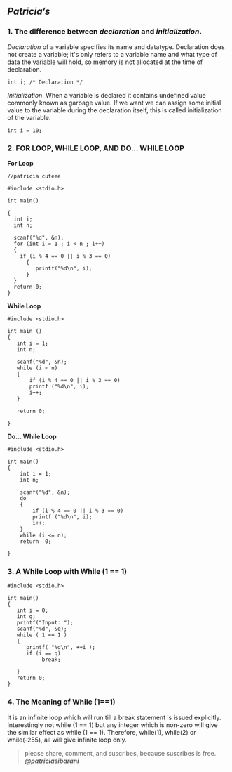 ## *Patricia’s*

### 1. The difference between **_declaration_** and **_initialization_**.
  _Declaration_ of a variable specifies its name and datatype. Declaration does not create a variable; it's only refers to a variable name and what type of data the variable will hold, so memory is not allocated at the time of declaration.
  
  `int i; /* Declaration */`
  
  _Initialization_. When a variable is declared it contains undefined value commonly known as garbage value. If we want we can assign some initial value to the variable during the declaration itself, this is called initialization of the variable.
  
  `int i = 10;`
  

### 2. FOR LOOP, WHILE LOOP, AND DO... WHILE LOOP

 **For Loop**
 
  ```
  //patricia cuteee
  
  #include <stdio.h>
  
  int main()

{
    int i;
    int n;
    
    scanf("%d", &n);
    for (int i = 1 ; i < n ; i++)
    {
      if (i % 4 == 0 || i % 3 == 0)
        {
           printf("%d\n", i);
        }
    }
    return 0;
}
```

 **While Loop**
 
 ```
 #include <stdio.h>

int main ()
{
	int i = 1;
	int n;
	
	scanf("%d", &n);
	while (i < n)
	{
        if (i % 4 == 0 || i % 3 == 0)
		printf ("%d\n", i);
        i++;
	}

	return 0;
	
}
```
**Do... While Loop**

```
#include <stdio.h>

int main()
{
    int i = 1;
    int n;

    scanf("%d", &n);
    do
    {
        if (i % 4 == 0 || i % 3 == 0)
        printf ("%d\n", i);
        i++;
    }
    while (i <= n);
    return  0;
    
}
```

### 3. A While Loop with While (1 == 1)

```
#include <stdio.h>

int main()  
{ 
   int i = 0; 
   int q;
   printf("Input: ");
   scanf("%d", &q);
   while ( 1 == 1 )  
   {   
      printf( "%d\n", ++i ); 
      if (i == q)      
           break;
  
   } 
   return 0; 
} 
```

### 4. The Meaning of While (1==1)

It is an infinite loop which will run till a break statement is issued explicitly. Interestingly not while (1 == 1) but any integer which is non-zero will give the similar effect as while (1 == 1). Therefore, while(1), while(2) or while(-255), all will give infinite loop only.





> please share, comment, and suscribes, because suscribes is free.
***@patriciasibarani***
